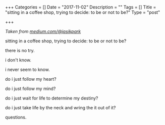 +++
Categories = []
Date = "2017-11-02"
Description = ""
Tags = []
Title = "sitting in a coffee shop, trying to decide: to be or not to be?"
Type = "post"

+++

_Taken from [medium.com/@jasikpark](https://medium.com/@jasikpark)_

sitting in a coffee shop, trying to decide: to be or not to be?

there is no try.

i don't know.

i never seem to know.

do i just follow my heart?

do i just follow my mind?

do i just wait for life to determine my destiny?

do i just take life by the neck and wring the it out of it?

questions.
